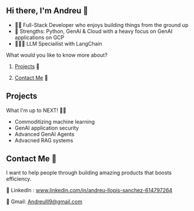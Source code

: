 ## Hi there, I'm Andreu 👋

* 👨‍💻 Full-Stack Developer who enjoys building things from the ground up
* 💪 Strengths: Python, GenAI & Cloud with a heavy focus on GenAI applications on GCP
* 👨🏽‍💻 LLM Speciailist with LangChain
  
What would you like to know more about?

1. [Projects](#projects) 👷

2. [Contact Me](#contact-me) 📧


## Projects

What I'm up to NEXT! 🤔💭
* Commoditizing machine learning
* GenAI application security
* Advanced GenAI Agents
* Advacned RAG systems

## Contact Me 📮

I want to help people through building amazing products that boosts efficiency.

🔗 LinkedIn : www.linkedin.com/in/andreu-llopis-sanchez-614797264

📩 Gmail: Andreulll9@gmail.com

